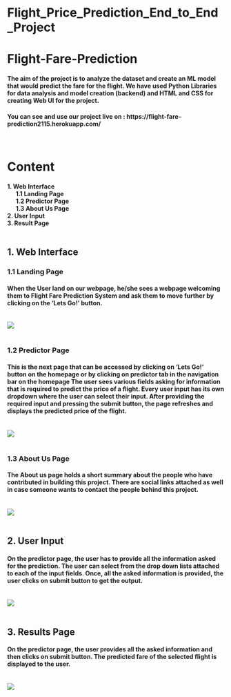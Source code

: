 # Flight_Price_Prediction_End_to_End_Project

<h1>Flight-Fare-Prediction</h1>

<h4>The aim of the project is to analyze the dataset and create an ML model that would predict the fare for the flight. We have used Python Libraries for data analysis and model creation (backend) and HTML and CSS for creating Web UI for the project.</h4>

<h4>You can see and use our project live on : https://flight-fare-prediction2115.herokuapp.com/</h4>

<br>

<h1>Content</h1>
<h4>
1. Web Interface<br>
&nbsp&nbsp&nbsp&nbsp&nbsp&nbsp1.1 Landing Page<br> 
&nbsp&nbsp&nbsp&nbsp&nbsp&nbsp1.2 Predictor Page<br> 
&nbsp&nbsp&nbsp&nbsp&nbsp&nbsp1.3 About Us Page<br> 
2. User Input<br>
3. Result Page<br><br>
</h4>

<h2>1. Web Interface</h2>
<h3>1.1 Landing Page</h3>
<h4>When the User land on our webpage, he/she sees a webpage welcoming them to Flight Fare Prediction System and ask them to move further by clicking on the ‘Lets Go!’ button.</h4>
<br>
<img src = "https://user-images.githubusercontent.com/97536688/181046089-2dbf3705-44ef-42e3-a204-6cec69a57f4b.png">
<br><br>

<h3>1.2 Predictor Page</h3>
<h4>This is the next page that can be accessed by clicking on ‘Lets Go!’ button on the homepage or by clicking on predictor tab in the navigation bar on the homepage
The user sees various fields asking for information that is required to predict the price of a flight. Every user input has its own dropdown where the user can select their input.
After providing the required input and pressing the submit button, the page refreshes and displays the predicted price of the flight.</h4>
<br>
<img src = "https://user-images.githubusercontent.com/97536688/181046157-b26016b8-0020-4bd4-8607-67fa47c3593b.png">
<br><br>

<h3>1.3 About Us Page</h3>
<h4>The About us page holds a short summary about the people who have contributed in building this project. There are social links attached as well in case someone wants to contact the people behind this project.</h4>
<br>
<img src = "https://user-images.githubusercontent.com/97536688/181047468-83985a1b-f3d5-4590-8dc5-43d7100d9747.png">
<br><br>
  
<h2>2. User Input</h2>
<h4>On the predictor page, the user has to provide all the information asked for the prediction. The user can select from the drop down lists attached to each of the input fields. Once, all the asked information is provided, the user clicks on submit button to get the output.</h4>
<br>
<img src = "https://user-images.githubusercontent.com/97536688/181046089-2dbf3705-44ef-42e3-a204-6cec69a57f4b.png">
<br><br>

<h2>3. Results Page</h2>
<h4>On the predictor page, the user provides all the asked information and then clicks on submit button. The predicted fare of the selected flight is displayed to the user.</h4>
<br>
<img src = "https://user-images.githubusercontent.com/97536688/181046157-b26016b8-0020-4bd4-8607-67fa47c3593b.png">
<br><br>
